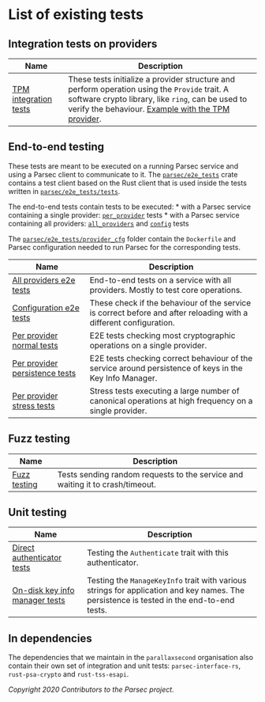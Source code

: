 # List of existing tests

## Integration tests on providers

| Name                                                                                          | Description                                                                                                                                                                                                                                                                             |
|-----------------------------------------------------------------------------------------------|-----------------------------------------------------------------------------------------------------------------------------------------------------------------------------------------------------------------------------------------------------------------------------------------|
| [TPM integration tests](https://github.com/parallaxsecond/parsec/tree/master/tests/providers) | These tests initialize a provider structure and perform operation using the `Provide` trait. A software crypto library, like `ring`, can be used to verify the behaviour. [Example with the TPM provider](https://github.com/parallaxsecond/parsec/blob/master/tests/providers/tpm.rs). |

## End-to-end testing

These tests are meant to be executed on a running Parsec service and using a Parsec client to
communicate to it. The
[`parsec/e2e_tests`](https://github.com/parallaxsecond/parsec/tree/master/e2e_tests) crate contains
a test client based on the Rust client that is used inside the tests written in
[`parsec/e2e_tests/tests`](https://github.com/parallaxsecond/parsec/tree/master/e2e_tests/tests).

The end-to-end tests contain tests to be executed: * with a Parsec service containing a single
provider:
[`per_provider`](https://github.com/parallaxsecond/parsec/tree/master/e2e_tests/tests/per_provider)
tests * with a Parsec service containing all providers:
[`all_providers`](https://github.com/parallaxsecond/parsec/tree/master/e2e_tests/tests/all_providers)
and [`config`](https://github.com/parallaxsecond/parsec/tree/master/e2e_tests/tests/config) tests

The
[`parsec/e2e_tests/provider_cfg`](https://github.com/parallaxsecond/parsec/tree/master/e2e_tests/provider_cfg)
folder contain the `Dockerfile` and Parsec configuration needed to run Parsec for the corresponding
tests.

| Name                                                                                                                                     | Description                                                                                                       |
|------------------------------------------------------------------------------------------------------------------------------------------|-------------------------------------------------------------------------------------------------------------------|
| [All providers e2e tests](https://github.com/parallaxsecond/parsec/tree/master/e2e_tests/tests/all_providers)                            | End-to-end tests on a service with all providers. Mostly to test core operations.                                 |
| [Configuration e2e tests](https://github.com/parallaxsecond/parsec/tree/master/e2e_tests/tests/config)                                   | These check if the behaviour of the service is correct before and after reloading with a different configuration. |
| [Per provider normal tests](https://github.com/parallaxsecond/parsec/tree/master/e2e_tests/tests/per_provider/normal_tests)              | E2E tests checking most cryptographic operations on a single provider.                                            |
| [Per provider persistence tests](https://github.com/parallaxsecond/parsec/tree/master/e2e_tests/tests/per_provider/persistent_before.rs) | E2E tests checking correct behaviour of the service around persistence of keys in the Key Info Manager.           |
| [Per provider stress tests](https://github.com/parallaxsecond/parsec/tree/master/e2e_tests/tests/per_provider/stress_test.rs)            | Stress tests executing a large number of canonical operations at high frequency on a single provider.             |

## Fuzz testing

| Name                                                                      | Description                                                                   |
|---------------------------------------------------------------------------|-------------------------------------------------------------------------------|
| [Fuzz testing](https://github.com/parallaxsecond/parsec/tree/master/fuzz) | Tests sending random requests to the service and waiting it to crash/timeout. |

## Unit testing

| Name                                                                                                                                | Description                                                                                                                              |
|-------------------------------------------------------------------------------------------------------------------------------------|------------------------------------------------------------------------------------------------------------------------------------------|
| [Direct authenticator tests](https://github.com/parallaxsecond/parsec/blob/master/src/authenticators/direct_authenticator/mod.rs)   | Testing the `Authenticate` trait with this authenticator.                                                                                |
| [On-disk key info manager tests](https://github.com/parallaxsecond/parsec/blob/master/src/key_info_managers/on_disk_manager/mod.rs) | Testing the `ManageKeyInfo` trait with various strings for application and key names. The persistence is tested in the end-to-end tests. |

## In dependencies

The dependencies that we maintain in the `parallaxsecond` organisation also contain their own set of
integration and unit tests: `parsec-interface-rs`, `rust-psa-crypto` and `rust-tss-esapi`.

*Copyright 2020 Contributors to the Parsec project.*
